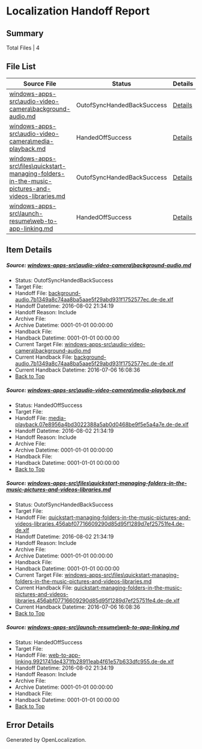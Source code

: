 # <a name='report-top'></a> Localization Handoff Report

## Summary
 Total Files | 4

## File List
 Source File | Status | Details 
 ----------- | ------ | ------- 
 [windows-apps-src\audio-video-camera\background-audio.md](https://github.com/Microsoft/windows-apps/blob/9d604df376890e8628eb906b62ccd14b17ccb0b1/windows-apps-src/audio-video-camera/background-audio.md) | OutofSyncHandedBackSuccess | [Details](#1eb4f0333e0847281b84cfb8f750148d7f7008c4161)
 [windows-apps-src\audio-video-camera\media-playback.md](https://github.com/Microsoft/windows-apps/blob/9d604df376890e8628eb906b62ccd14b17ccb0b1/windows-apps-src/audio-video-camera/media-playback.md) | HandedOffSuccess | [Details](#f8b5bf92bbd335efa0a6dbf6e4b9ae525466e3961657)
 [windows-apps-src\files\quickstart-managing-folders-in-the-music-pictures-and-videos-libraries.md](https://github.com/Microsoft/windows-apps/blob/acf2fe8dbcc348ddc41b083ad2e3cd7dc478e4b1/windows-apps-src/files/quickstart-managing-folders-in-the-music-pictures-and-videos-libraries.md) | OutofSyncHandedBackSuccess | [Details](#d5d79039304d9bea6f67030719923e76633aa9b73445)
 [windows-apps-src\launch-resume\web-to-app-linking.md](https://github.com/Microsoft/windows-apps/blob/13e28c8f4c6b7f1809ef32d7e2549e87d280c012/windows-apps-src/launch-resume/web-to-app-linking.md) | HandedOffSuccess | [Details](#80a890b126be4a3aded15790ca913c6f98cfdf2e4424)

## Item Details
##### <a name='1eb4f0333e0847281b84cfb8f750148d7f7008c4161'></a> Source: [windows-apps-src\audio-video-camera\background-audio.md](https://github.com/Microsoft/windows-apps/blob/9d604df376890e8628eb906b62ccd14b17ccb0b1/windows-apps-src/audio-video-camera/background-audio.md)
* Status: OutofSyncHandedBackSuccess
* Target File: 
* Handoff File: [background-audio.7b1349a8c74aa8ba5aae5f29abd931f1752577ec.de-de.xlf](https://github.com/Microsoft/WDG.handoff/blob/133f0e8e558d455a0fea841dad4d1bcecc1c204f/ol-handoff/Microsoft/windows-apps.de-de/master/background-audio.7b1349a8c74aa8ba5aae5f29abd931f1752577ec.de-de.xlf)
* Handoff Datetime: 2016-08-02 21:34:19
* Handoff Reason: Include
* Archive File: 
* Archive Datetime: 0001-01-01 00:00:00
* Handback File: 
* Handback Datetime: 0001-01-01 00:00:00
* Current Target File: [windows-apps-src\audio-video-camera\background-audio.md](https://github.com/Microsoft/windows-apps.de-de/blob/7a3dc4d5efb7b5518f9623c0a3ebf46436d26e72/windows-apps-src/audio-video-camera/background-audio.md)
* Current Handback File: [background-audio.7b1349a8c74aa8ba5aae5f29abd931f1752577ec.de-de.xlf](https://github.com/Microsoft/WDG.handback/blob/b6880abfd65d38457dda3929c963d918f070774a/ol-handback/Microsoft/windows-apps.de-de/master/background-audio.7b1349a8c74aa8ba5aae5f29abd931f1752577ec.de-de.xlf)
* Current Handback Datetime: 2016-07-06 16:08:36
* [Back to Top](#report-top)

##### <a name='f8b5bf92bbd335efa0a6dbf6e4b9ae525466e3961657'></a> Source: [windows-apps-src\audio-video-camera\media-playback.md](https://github.com/Microsoft/windows-apps/blob/9d604df376890e8628eb906b62ccd14b17ccb0b1/windows-apps-src/audio-video-camera/media-playback.md)
* Status: HandedOffSuccess
* Target File: 
* Handoff File: [media-playback.07e8956a4bd3022388a5ab0d0468be9f5e5a4a7e.de-de.xlf](https://github.com/Microsoft/WDG.handoff/blob/133f0e8e558d455a0fea841dad4d1bcecc1c204f/ol-handoff/Microsoft/windows-apps.de-de/master/media-playback.07e8956a4bd3022388a5ab0d0468be9f5e5a4a7e.de-de.xlf)
* Handoff Datetime: 2016-08-02 21:34:19
* Handoff Reason: Include
* Archive File: 
* Archive Datetime: 0001-01-01 00:00:00
* Handback File: 
* Handback Datetime: 0001-01-01 00:00:00
* [Back to Top](#report-top)

##### <a name='d5d79039304d9bea6f67030719923e76633aa9b73445'></a> Source: [windows-apps-src\files\quickstart-managing-folders-in-the-music-pictures-and-videos-libraries.md](https://github.com/Microsoft/windows-apps/blob/acf2fe8dbcc348ddc41b083ad2e3cd7dc478e4b1/windows-apps-src/files/quickstart-managing-folders-in-the-music-pictures-and-videos-libraries.md)
* Status: OutofSyncHandedBackSuccess
* Target File: 
* Handoff File: [quickstart-managing-folders-in-the-music-pictures-and-videos-libraries.456abf07716609290d85d95f1289d7ef25751fe4.de-de.xlf](https://github.com/Microsoft/WDG.handoff/blob/133f0e8e558d455a0fea841dad4d1bcecc1c204f/ol-handoff/Microsoft/windows-apps.de-de/master/quickstart-managing-folders-in-the-music-pictures-and-videos-libraries.456abf07716609290d85d95f1289d7ef25751fe4.de-de.xlf)
* Handoff Datetime: 2016-08-02 21:34:19
* Handoff Reason: Include
* Archive File: 
* Archive Datetime: 0001-01-01 00:00:00
* Handback File: 
* Handback Datetime: 0001-01-01 00:00:00
* Current Target File: [windows-apps-src\files\quickstart-managing-folders-in-the-music-pictures-and-videos-libraries.md](https://github.com/Microsoft/windows-apps.de-de/blob/7a3dc4d5efb7b5518f9623c0a3ebf46436d26e72/windows-apps-src/files/quickstart-managing-folders-in-the-music-pictures-and-videos-libraries.md)
* Current Handback File: [quickstart-managing-folders-in-the-music-pictures-and-videos-libraries.456abf07716609290d85d95f1289d7ef25751fe4.de-de.xlf](https://github.com/Microsoft/WDG.handback/blob/b6880abfd65d38457dda3929c963d918f070774a/ol-handback/Microsoft/windows-apps.de-de/master/quickstart-managing-folders-in-the-music-pictures-and-videos-libraries.456abf07716609290d85d95f1289d7ef25751fe4.de-de.xlf)
* Current Handback Datetime: 2016-07-06 16:08:36
* [Back to Top](#report-top)

##### <a name='80a890b126be4a3aded15790ca913c6f98cfdf2e4424'></a> Source: [windows-apps-src\launch-resume\web-to-app-linking.md](https://github.com/Microsoft/windows-apps/blob/13e28c8f4c6b7f1809ef32d7e2549e87d280c012/windows-apps-src/launch-resume/web-to-app-linking.md)
* Status: HandedOffSuccess
* Target File: 
* Handoff File: [web-to-app-linking.9921741de4371fb28911eab4f61e57b633dfc955.de-de.xlf](https://github.com/Microsoft/WDG.handoff/blob/133f0e8e558d455a0fea841dad4d1bcecc1c204f/ol-handoff/Microsoft/windows-apps.de-de/master/web-to-app-linking.9921741de4371fb28911eab4f61e57b633dfc955.de-de.xlf)
* Handoff Datetime: 2016-08-02 21:34:19
* Handoff Reason: Include
* Archive File: 
* Archive Datetime: 0001-01-01 00:00:00
* Handback File: 
* Handback Datetime: 0001-01-01 00:00:00
* [Back to Top](#report-top)


## Error Details

Generated by OpenLocalization.
